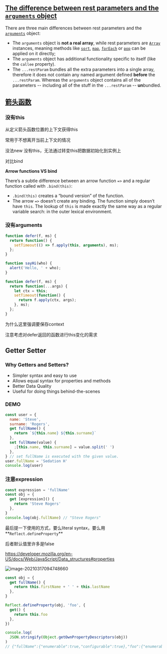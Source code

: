 ## [The difference between rest parameters and the `arguments` object](https://developer.mozilla.org/en-US/docs/Web/JavaScript/Reference/Functions/rest_parameters#the_difference_between_rest_parameters_and_the_arguments_object)

There are three main differences between rest parameters and the [`arguments`](https://developer.mozilla.org/en-US/docs/Web/JavaScript/Reference/Functions/arguments) object:

- The `arguments` object is **not a real array**, while rest parameters are [`Array`](https://developer.mozilla.org/en-US/docs/Web/JavaScript/Reference/Global_Objects/Array) instances, meaning methods like [`sort`](https://developer.mozilla.org/en-US/docs/Web/JavaScript/Reference/Global_Objects/Array/sort), [`map`](https://developer.mozilla.org/en-US/docs/Web/JavaScript/Reference/Global_Objects/Array/map), [`forEach`](https://developer.mozilla.org/en-US/docs/Web/JavaScript/Reference/Global_Objects/Array/forEach) or [`pop`](https://developer.mozilla.org/en-US/docs/Web/JavaScript/Reference/Global_Objects/Array/pop) can be applied on it directly;
- The `arguments` object has additional functionality specific to itself (like the `callee` property).
- The `...restParam` bundles all the extra parameters into a single array, therefore it does not contain any named argument defined **before** the `...restParam`. Whereas the `arguments` object contains all of the parameters -- including all of the stuff in the `...restParam` -- **un**bundled.



## [箭头函数](https://zh.javascript.info/arrow-functions)

### 没有this

从定义箭头函数位置的上下文获得this

常用于不想离开当前上下文的情况



没法new 没有this，无法通过转变this把数据初始化到实例上

对比bind 

**Arrow functions VS bind**

There’s a subtle difference between an arrow function `=>` and a regular function called with `.bind(this)`:

- `.bind(this)` creates a “bound version” of the function.
- The arrow `=>` doesn’t create any binding. The function simply doesn’t have `this`. The lookup of `this` is made exactly the same way as a regular variable search: in the outer lexical environment.



### 没有arguments

```js
function defer(f, ms) {
  return function() {
    setTimeout(() => f.apply(this, arguments), ms);
  };
}

function sayHi(who) {
  alert('Hello, ' + who);
}
```

```js
function defer(f, ms) {
  return function(...args) {
    let ctx = this;
    setTimeout(function() {
      return f.apply(ctx, args);
    }, ms);
  };
}
```

为什么这里强调要保存context

注意考虑对defer返回的函数进行this变化的需求



## Getter Setter

### Why Getters and Setters?

- Simpler syntax and easy to use
- Allows equal syntax for properties and methods
- Better Data Quality
- Useful for doing things behind-the-scenes



### DEMO

```js
const user = {
  name: 'Steve',
  surname: 'Rogers',
  get fullName() {
    return `${this.name} ${this.surname}`
  },
  set fullName(value) {
    ;[this.name, this.surname] = value.split(' ')
  },
} // set fullName is executed with the given value.
user.fullName = 'Sedation H'
console.log(user)
```



### 注意expression

```js
const expression = 'fullName'
const obj = {
  get [expression]() {
    return 'Steve Rogers'
  },
}
console.log(obj.fullName) // "Steve Rogers"
```



最后提一下使用的方式，要么literal syntax，要么用**`Reflect.defineProperty`**

后者默认值里许多是false

https://developer.mozilla.org/en-US/docs/Web/JavaScript/Data_structures#properties

![image-20210317094748660](http://picbed.sedationh.cn/image-20210317094748660.png)



```js
const obj = {
  get fullName() {
    return this.firstName + ' ' + this.lastName
  },
}

Reflect.defineProperty(obj, 'foo', {
  get() {
    return this.foo
  },
})

console.log(
  JSON.stringify(Object.getOwnPropertyDescriptors(obj))
)
// {"fullName":{"enumerable":true,"configurable":true},"foo":{"enumerable":false,"configurable":false}}
```

